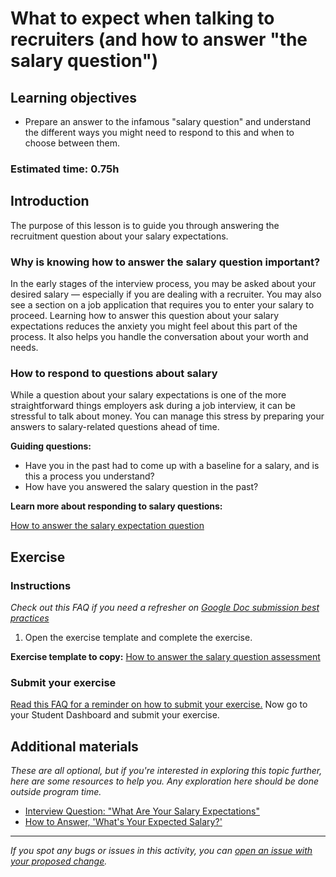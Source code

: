 # What to expect when talking to recruiters (and how to answer "the salary question")

## Learning objectives

- Prepare an answer to the infamous "salary question" and understand the different ways you might need to respond to this and when to choose between them.

### Estimated time: 0.75h

## Introduction

The purpose of this lesson is to guide you through answering the recruitment question about your salary expectations.

### Why is knowing how to answer the salary question important?

In the early stages of the interview process, you may be asked about your desired salary — especially if you are dealing with a recruiter. You may also see a section on a job application that requires you to enter your salary to proceed. Learning how to answer this question about your salary expectations reduces the anxiety you might feel about this part of the process. It also helps you handle the conversation about your worth and needs.

### How to respond to questions about salary

While a question about your salary expectations is one of the more straightforward things employers ask during a job interview, it can be stressful to talk about money. You can manage this stress by preparing your answers to salary-related questions ahead of time.

**Guiding questions:**

- Have you in the past had to come up with a baseline for a salary, and is this a process you understand?
- How have you answered the salary question in the past?

**Learn more about responding to salary questions:**

[How to answer the salary expectation question](https://github.com/matovu-farid/curriculum-professional-skills/blob/main/job-search/how-to-answer-the-salary-expectation-question.md)

## Exercise

### Instructions

_Check out this FAQ if you need a refresher on [Google Doc submission best practices](https://microverse.zendesk.com/hc/en-us/articles/360063156813)_

1. Open the exercise template and complete the exercise.

**Exercise template to copy:** [How to answer the salary question assessment](https://docs.google.com/document/d/1wghlF5pMf9CyOumbbIt6OV5zTfQ-VvOYJaKdBM6h-j4/edit?usp=sharing)

### Submit your exercise

[Read this FAQ for a reminder on how to submit your exercise.](https://microverse.zendesk.com/hc/en-us/articles/360061344234)
Now go to your Student Dashboard and submit your exercise.

## Additional materials

_These are all optional, but if you're interested in exploring this topic further, here are some resources to help you. Any exploration here should be done outside program time._

- [Interview Question: "What Are Your Salary Expectations"](https://www.thebalancecareers.com/interview-questions-about-your-salary-expectations-2061235)
- [How to Answer, 'What's Your Expected Salary?'](https://www.roberthalf.com/blog/salaries-and-skills/how-to-answer-whats-your-expected-salary)

---

_If you spot any bugs or issues in this activity, you can [open an issue with your proposed change](https://github.com/microverseinc/curriculum-transversal-skills/blob/main/git-github/articles/open_issue.md)._
